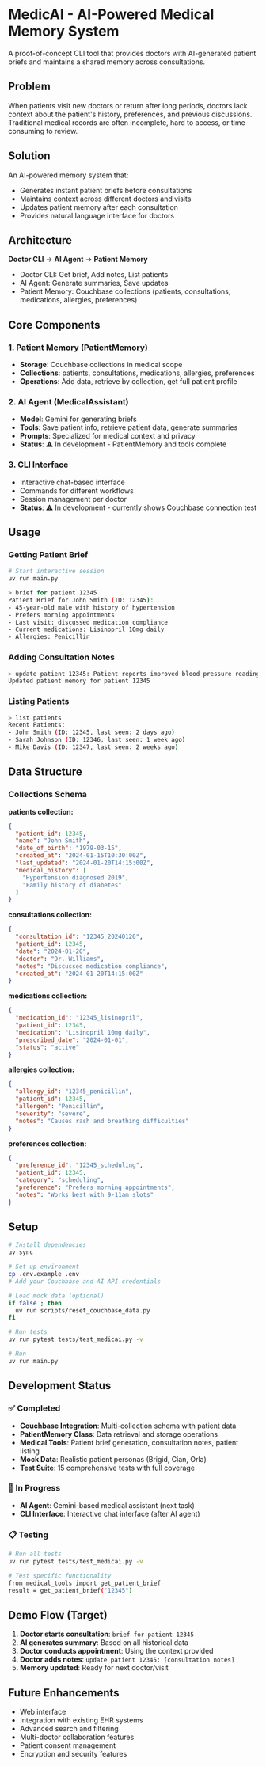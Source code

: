 # MedicAI - AI-Powered Medical Memory System

A proof-of-concept CLI tool that provides doctors with AI-generated patient briefs and maintains a shared memory across consultations.

## Problem

When patients visit new doctors or return after long periods, doctors lack context about the patient's history, preferences, and previous discussions. Traditional medical records are often incomplete, hard to access, or time-consuming to review.

## Solution

An AI-powered memory system that:
- Generates instant patient briefs before consultations
- Maintains context across different doctors and visits
- Updates patient memory after each consultation
- Provides natural language interface for doctors

## Architecture

**Doctor CLI** -> **AI Agent** -> **Patient Memory**

- Doctor CLI: Get brief, Add notes, List patients
- AI Agent: Generate summaries, Save updates
- Patient Memory: Couchbase collections (patients, consultations, medications, allergies, preferences)

## Core Components

### 1. Patient Memory (PatientMemory)
- **Storage**: Couchbase collections in medicai scope
- **Collections**: patients, consultations, medications, allergies, preferences
- **Operations**: Add data, retrieve by collection, get full patient profile

### 2. AI Agent (MedicalAssistant)
- **Model**: Gemini for generating briefs
- **Tools**: Save patient info, retrieve patient data, generate summaries
- **Prompts**: Specialized for medical context and privacy
- **Status**: ⚠️ In development - PatientMemory and tools complete

### 3. CLI Interface
- Interactive chat-based interface
- Commands for different workflows
- Session management per doctor
- **Status**: ⚠️ In development - currently shows Couchbase connection test

## Usage

### Getting Patient Brief
```bash
# Start interactive session
uv run main.py

> brief for patient 12345
Patient Brief for John Smith (ID: 12345):
- 45-year-old male with history of hypertension
- Prefers morning appointments
- Last visit: discussed medication compliance
- Current medications: Lisinopril 10mg daily
- Allergies: Penicillin
```

### Adding Consultation Notes
```bash
> update patient 12345: Patient reports improved blood pressure readings, wants to discuss exercise routine next visit
Updated patient memory for patient 12345
```

### Listing Patients
```bash
> list patients
Recent Patients:
- John Smith (ID: 12345, last seen: 2 days ago)
- Sarah Johnson (ID: 12346, last seen: 1 week ago)
- Mike Davis (ID: 12347, last seen: 2 weeks ago)
```

## Data Structure

### Collections Schema

**patients collection:**
```json
{
  "patient_id": 12345,
  "name": "John Smith",
  "date_of_birth": "1979-03-15",
  "created_at": "2024-01-15T10:30:00Z",
  "last_updated": "2024-01-20T14:15:00Z",
  "medical_history": [
    "Hypertension diagnosed 2019",
    "Family history of diabetes"
  ]
}
```

**consultations collection:**
```json
{
  "consultation_id": "12345_20240120",
  "patient_id": 12345,
  "date": "2024-01-20",
  "doctor": "Dr. Williams",
  "notes": "Discussed medication compliance",
  "created_at": "2024-01-20T14:15:00Z"
}
```

**medications collection:**
```json
{
  "medication_id": "12345_lisinopril",
  "patient_id": 12345,
  "medication": "Lisinopril 10mg daily",
  "prescribed_date": "2024-01-01",
  "status": "active"
}
```

**allergies collection:**
```json
{
  "allergy_id": "12345_penicillin",
  "patient_id": 12345,
  "allergen": "Penicillin",
  "severity": "severe",
  "notes": "Causes rash and breathing difficulties"
}
```

**preferences collection:**
```json
{
  "preference_id": "12345_scheduling",
  "patient_id": 12345,
  "category": "scheduling",
  "preference": "Prefers morning appointments",
  "notes": "Works best with 9-11am slots"
}
```

## Setup

```bash
# Install dependencies
uv sync

# Set up environment
cp .env.example .env
# Add your Couchbase and AI API credentials

# Load mock data (optional)
if false ; then 
  uv run scripts/reset_couchbase_data.py
fi

# Run tests
uv run pytest tests/test_medicai.py -v

# Run
uv run main.py
```

## Development Status

### ✅ Completed
- **Couchbase Integration**: Multi-collection schema with patient data
- **PatientMemory Class**: Data retrieval and storage operations
- **Medical Tools**: Patient brief generation, consultation notes, patient listing
- **Mock Data**: Realistic patient personas (Brigid, Cian, Orla)
- **Test Suite**: 15 comprehensive tests with full coverage

### 🚧 In Progress
- **AI Agent**: Gemini-based medical assistant (next task)
- **CLI Interface**: Interactive chat interface (after AI agent)

### 📋 Testing
```bash
# Run all tests
uv run pytest tests/test_medicai.py -v

# Test specific functionality
from medical_tools import get_patient_brief
result = get_patient_brief("12345")
```

## Demo Flow (Target)

1. **Doctor starts consultation**: `brief for patient 12345`
2. **AI generates summary**: Based on all historical data
3. **Doctor conducts appointment**: Using the context provided
4. **Doctor adds notes**: `update patient 12345: [consultation notes]`
5. **Memory updated**: Ready for next doctor/visit

## Future Enhancements

- Web interface
- Integration with existing EHR systems
- Advanced search and filtering
- Multi-doctor collaboration features
- Patient consent management
- Encryption and security features
